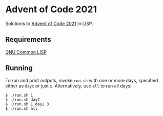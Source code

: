 # Advent of Code 2021
Solutions to [Advent of Code 2021](https://adventofcode.com/2021) in LISP.

## Requirements
[GNU Common LISP](https://www.gnu.org/software/gcl/)

## Running
To run and print outputs, invoke `run.sh` with one or more days, specified either as `dayx` or just `x`.
Alternatively, use `all` to run all days:

```console
$ ./run.sh 1
$ ./run.sh day2
$ ./run.sh 1 day2 3
$ ./run.sh all
```

